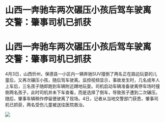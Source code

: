 # 山西一奔驰车两次碾压小孩后驾车驶离 交警：肇事司机已抓获

# 山西一奔驰车两次碾压小孩后驾车驶离 交警：肇事司机已抓获

4月3日，山西忻州，保德县一小区内一辆奔驰SUV撞倒了两名正在路边玩耍的儿童后，又再次碾压小孩，随后驾车驶离。监控视频显示，事故发生时，几名成年人上车后，三名孩子随即跑到车辆附近蹲地玩耍。司机启动车辆准备驶离停车场时撞倒两名孩子，此时司机并未下车查看，而是选择了倒车，导致孩子遭到二次碾压。随后，肇事车辆稍作停留便驶离了现场。4日，记者从当地交警部门获悉，肇事司机已抓获，两名受伤儿童被送往医院救治。

![](https://inews.gtimg.com/news_bt/OzZ3wqjRMgBmwbKAAMJV08c8Bzjtx4OhuVcUCLe3Uixm0AA/1000)

